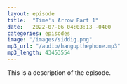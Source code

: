 ```yaml
---
layout: episode
title:  "Time's Arrow Part 1"
date:   2022-07-06 04:03:13 -0400
categories: episodes
image: "/images/siddig.png"
mp3_url: "/audio/hangupthephone.mp3"
mp3_length: 43453554
---
```

This is a description of the episode.